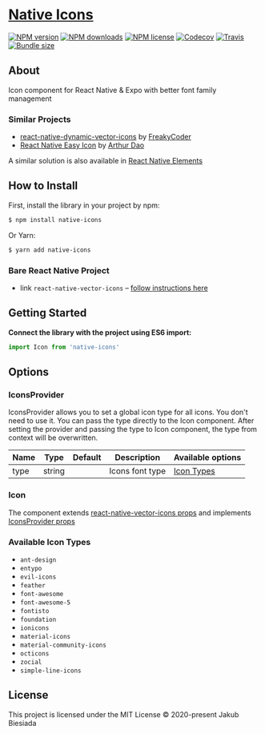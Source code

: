 # [Native Icons](https://github.com/native-ly/native-icons)

[![NPM version](https://flat.badgen.net/npm/v/native-icons)](https://www.npmjs.com/package/native-icons)
[![NPM downloads](https://flat.badgen.net/npm/dm/native-icons)](https://www.npmjs.com/package/native-icons)
[![NPM license](https://flat.badgen.net/npm/license/native-icons)](https://www.npmjs.com/package/native-icons)
[![Codecov](https://flat.badgen.net/codecov/c/github/native-ly/native-icons)](https://codecov.io/gh/native-ly/native-icons)
[![Travis](https://flat.badgen.net/travis/native-ly/native-icons)](https://app.travis-ci.com/github/native-ly/native-icons)
[![Bundle size](https://flat.badgen.net/packagephobia/install/native-icons)](https://packagephobia.com/result?p=native-icons)

## About

Icon component for React Native & Expo with better font family management

### Similar Projects

- [react-native-dynamic-vector-icons](https://github.com/WrathChaos/react-native-dynamic-vector-icons/) by [FreakyCoder](https://github.com/WrathChaos/)
- [React Native Easy Icon](https://github.com/NewBieBR/react-native-easy-icon/) by [Arthur Dao](https://github.com/NewBieBR/)

A similar solution is also available in [React Native Elements](https://github.com/react-native-elements/react-native-elements/)

## How to Install

First, install the library in your project by npm:

```sh
$ npm install native-icons
```

Or Yarn:

```sh
$ yarn add native-icons
```

### Bare React Native Project

- link `react-native-vector-icons` – [follow instructions here](https://github.com/oblador/react-native-vector-icons#installation)

## Getting Started

**Connect the library with the project using ES6 import:**

```js
import Icon from 'native-icons'
```

## Options

### IconsProvider

IconsProvider allows you to set a global icon type for all icons. You don't need to use it. You can pass the type directly to the Icon component. After setting the provider and passing the type to Icon component, the type from context will be overwritten.

| Name | Type   | Default | Description     | Available options                   |
| ---- | ------ | ------- | --------------- | ----------------------------------- |
| type | string | ` `     | Icons font type | [Icon Types](#available-icon-types) |

### Icon

The component extends [react-native-vector-icons props](https://github.com/oblador/react-native-vector-icons#icon-component) and implements [IconsProvider props](#iconsprovider)

### Available Icon Types

- `ant-design`
- `entypo`
- `evil-icons`
- `feather`
- `font-awesome`
- `font-awesome-5`
- `fontisto`
- `foundation`
- `ionicons`
- `material-icons`
- `material-community-icons`
- `octicons`
- `zocial`
- `simple-line-icons`

## License

This project is licensed under the MIT License © 2020-present Jakub Biesiada
